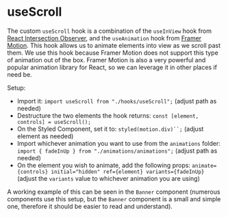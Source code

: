 # useScroll

The custom `useScroll` hook is a combination of the `useInView` hook from [React Intersection Observer](https://github.com/thebuilder/react-intersection-observer), and the `useAnimation` hook from [Framer Motion](https://github.com/framer/motion). This hook allows us to animate elements into view as we scroll past them. We use this hook because Framer Motion does not support this type of animation out of the box. Framer Motion is also a very powerful and popular animation library for React, so we can leverage it in other places if need be.

Setup:

- Import it: `import useScroll from "./hooks/useScroll";` (adjust path as needed)
- Destructure the two elements the hook returns: `const [element, controls] = useScroll();`
- On the Styled Component, set it to: ` styled(motion.div)``; ` (adjust element as needed)
- Import whichever animation you want to use from the `animations` folder: `import { fadeInUp } from "./animations/animations";` (adjust path as needed)
- On the element you wish to animate, add the following props: `animate={controls} initial="hidden" ref={element} variants={fadeInUp}` (adjust the `variants` value to whichever animation you are using)

A working example of this can be seen in the `Banner` component (numerous components use this setup, but the `Banner` component is a small and simple one, therefore it should be easier to read and understand).

